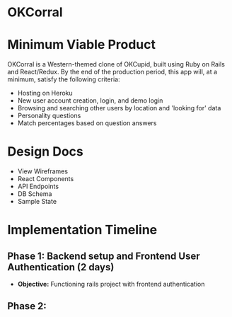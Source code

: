# OKCorral

# Minimum Viable Product

OKCorral is a Western-themed clone of OKCupid, built using Ruby on Rails and React/Redux.
By the end of the production period, this app will, at a minimum, satisfy the following criteria:

* Hosting on Heroku
* New user account creation, login, and demo login
* Browsing and searching other users by location and 'looking for' data
* Personality questions
* Match percentages based on question answers

# Design Docs

* View Wireframes
* React Components
* API Endpoints
* DB Schema
* Sample State

# Implementation Timeline

## Phase 1: Backend setup and Frontend User Authentication (2 days)
* **Objective:** Functioning rails project with frontend authentication

## Phase 2: 
